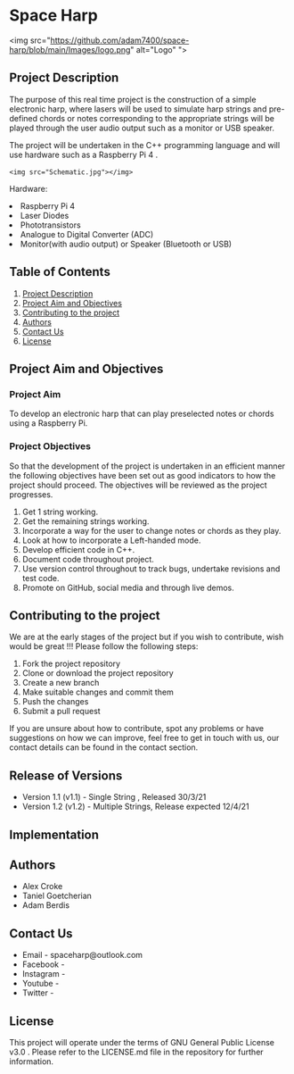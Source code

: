 # Space Harp

<img src="https://github.com/adam7400/space-harp/blob/main/Images/logo.png" alt="Logo" ">


## Project Description 

The purpose of this real time project is the construction of a simple electronic harp, where lasers will be used to simulate harp strings and pre-defined chords or notes corresponding to the appropriate strings will be played through the user audio output such as a monitor or USB speaker. 

The project will be undertaken in the C++ programming language and will use hardware such as a Raspberry Pi 4 . 


	<img src="Schematic.jpg"></img>



Hardware: 

<li>Raspberry Pi 4 </li>
<li>Laser Diodes </li>
<li>Phototransistors </li>
<li>Analogue to Digital Converter (ADC) </li>
<li>Monitor(with audio output) or Speaker (Bluetooth or USB) </li>



## Table of Contents 

  <ol>
	<li> 
		<a href="## Project Description ">Project Description </a>   
	</li>
	<li>
		 <a href="## Project Aim and Objectives ">Project Aim and Objectives </a> 
	<li> 
		<a href="## Contributing to the project ">Contributing to the project </a>   
	</li>
	<li> 
		<a href="## Authors  ">Authors </a>   
	</li>
	<li> 
		<a href="## Contact Us">Contact Us </a>   
	</li>
	<li> 
		<a href="## License ">License </a>   
	</li>
  </ol>

## Project Aim and Objectives

### Project Aim
To develop an electronic harp that can play preselected notes or chords using a Raspberry Pi.

### Project Objectives

So that the development of the project is undertaken in an efficient manner the following objectives have been set out as good indicators to how the project should proceed. The objectives will be reviewed as the project progresses. 

<ol>
<li>Get 1 string working. </li>
<li>Get the remaining strings working. </li>
<li>Incorporate a way for the user to change notes or chords as they play. </li>
<li>Look at how to incorporate a Left-handed mode. </li>
<li>Develop efficient code in C++. </li>
<li>Document code throughout project. </li>
<li>Use version control throughout to track bugs, undertake revisions and test code. </li>
<li>Promote on GitHub, social media and through live demos. </li>
</ol>


## Contributing to the project

We are at the early stages of the project but if you wish to contribute, wish would be great !!! Please follow the following steps:

<ol>
<li>Fork the project repository</li>
<li>Clone or download the project repository </li>
<li>Create a new branch</li>
<li>Make suitable changes and commit them</li>
<li>Push the changes </li>
<li>Submit a pull request</li>
</ol>

If you are unsure about how to contribute, spot any problems or have suggestions on how we can improve, feel free to get in touch with us, our contact details can be found in the contact section. 

## Release of Versions 

<ul>
<li>Version 1.1 (v1.1) - Single String ,	Released 30/3/21 </li>
<li>Version 1.2 (v1.2) - Multiple Strings,	Release expected 12/4/21 </li>
</ul>

## Implementation



## Authors 

<ul>
<li> Alex Croke </li>
<li> Taniel Goetcherian </li>
<li> Adam Berdis </li>
</ul>

## Contact Us

<ul>
<li>Email -  spaceharp@outlook.com </li>
<li>Facebook -  </li>
<li>Instagram - </li>
<li>Youtube - </li>
<li>Twitter - </li>
</ul>

## License 

This project will operate under the terms of GNU General Public License v3.0 . Please refer to the LICENSE.md file in the repository for further information.
